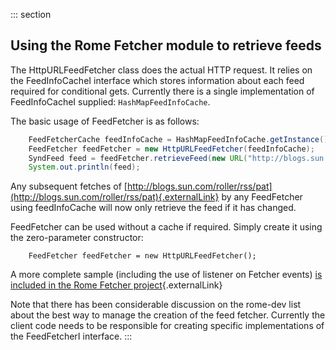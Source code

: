 ::: section
## Using the Rome Fetcher module to retrieve feeds

The HttpURLFeedFetcher class does the actual HTTP request. It relies on
the FeedInfoCacheI interface which stores information about each feed
required for conditional gets. Currently there is a single
implementation of FeedInfoCacheI supplied: `HashMapFeedInfoCache`.

The basic usage of FeedFetcher is as follows:

```java
    FeedFetcherCache feedInfoCache = HashMapFeedInfoCache.getInstance();
    FeedFetcher feedFetcher = new HttpURLFeedFetcher(feedInfoCache);
    SyndFeed feed = feedFetcher.retrieveFeed(new URL("http://blogs.sun.com/roller/rss/pat"));
    System.out.println(feed);
```

Any subsequent fetches of
[http://blogs.sun.com/roller/rss/pat](http://blogs.sun.com/roller/rss/pat){.externalLink}
by any FeedFetcher using feedInfoCache will now only retrieve the feed
if it has changed.

FeedFetcher can be used without a cache if required. Simply create it
using the zero-parameter constructor:

```
    FeedFetcher feedFetcher = new HttpURLFeedFetcher();
```

A more complete sample (including the use of listener on Fetcher events)
[is included in the Rome Fetcher
project](https://github.com/rometools/rome-fetcher/blob/master/src/java/org/rometools/fetcher/samples/FeedReader.java){.externalLink}

Note that there has been considerable discussion on the rome-dev list
about the best way to manage the creation of the feed fetcher. Currently
the client code needs to be responsible for creating specific
implementations of the FeedFetcherI interface.
:::

